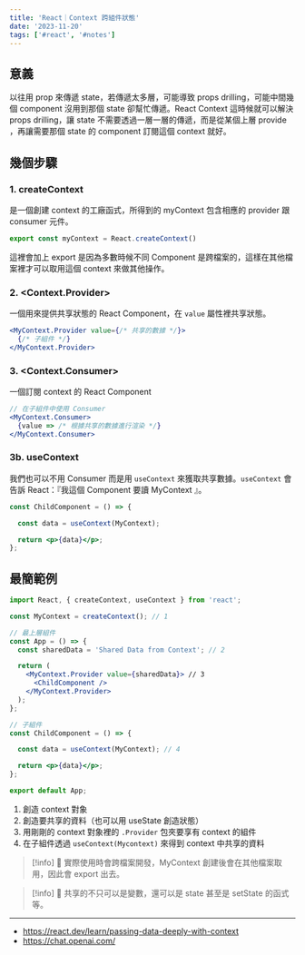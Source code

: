 ```yaml
---
title: 'React｜Context 跨組件狀態'
date: '2023-11-20'
tags: ['#react', '#notes']
---
```


## 意義

以往用 prop 來傳遞 state，若傳遞太多層，可能導致 props drilling，可能中間幾個 component 沒用到那個 state 卻幫忙傳遞。React Context 這時候就可以解決 props drilling，讓 state 不需要透過一層一層的傳遞，而是從某個上層 provide ，再讓需要那個 state 的 component 訂閱這個 context 就好。

## 幾個步驟

### 1. createContext

是一個創建 context 的工廠函式，所得到的 myContext 包含相應的 provider 跟 consumer 元件。

```jsx
export const myContext = React.createContext()
```

這裡會加上 export 是因為多數時候不同 Component 是跨檔案的，這樣在其他檔案裡才可以取用這個 context 來做其他操作。

### 2. <Context.Provider>

一個用來提供共享狀態的 React Component，在 `value` 屬性裡共享狀態。

```jsx
<MyContext.Provider value={/* 共享的數據 */}>
  {/* 子組件 */}
</MyContext.Provider>
```

### 3. <Context.Consumer>

一個訂閱 context 的 React Component

```jsx
// 在子組件中使用 Consumer
<MyContext.Consumer>
  {value => /* 根據共享的數據進行渲染 */}
</MyContext.Consumer>
```

### 3b. useContext

我們也可以不用 Consumer 而是用 `useContext` 來獲取共享數據。`useContext` 會告訴 React：『我這個 Component 要讀 MyContext 』。

```jsx
const ChildComponent = () => {

  const data = useContext(MyContext);

  return <p>{data}</p>;
};
```

## 最簡範例

```jsx
import React, { createContext, useContext } from 'react';

const MyContext = createContext(); // 1

// 最上層組件
const App = () => {
  const sharedData = 'Shared Data from Context'; // 2

  return (
    <MyContext.Provider value={sharedData}> // 3
      <ChildComponent />
    </MyContext.Provider>
  );
};

// 子組件
const ChildComponent = () => {

  const data = useContext(MyContext); // 4

  return <p>{data}</p>;
};

export default App;
```

1. 創造 context 對象
2. 創造要共享的資料（也可以用 useState 創造狀態）
3. 用剛剛的 context 對象裡的 `.Provider` 包夾要享有 context 的組件
4. 在子組件透過 `useContext(Mycontext)` 來得到 context 中共享的資料

> [!info]
> 🐤 實際使用時會跨檔案開發，MyContext 創建後會在其他檔案取用，因此會 export 出去。
>

> [!info]
> 🐤 共享的不只可以是變數，還可以是 state 甚至是 setState 的函式等。
>

---

- https://react.dev/learn/passing-data-deeply-with-context
- https://chat.openai.com/